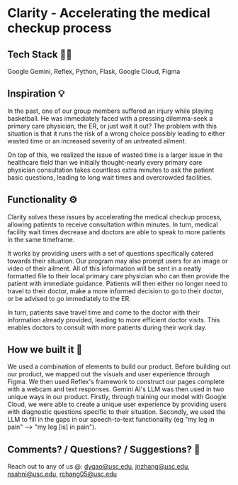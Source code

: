 # Clarity - Accelerating the medical checkup process

## Tech Stack 🧑‍💻
Google Gemini, Reflex, Python, Flask, Google Cloud, Figma

## Inspiration 💡

In the past, one of our group members suffered an injury while playing basketball. He was immediately faced with a pressing dilemma-seek a primary care physician, the ER, or just wait it out? The problem with this situation is that it runs the risk of a wrong choice possibly leading to either wasted time or an increased severity of an untreated ailment. 

On top of this, we realized the issue of wasted time is a larger issue in the healthcare field than we initially thought-nearly every primary care physician consultation takes countless extra minutes to ask the patient basic questions, leading to long wait times and overcrowded facilities.

## Functionality ⚙️ 

Clarity solves these issues by accelerating the medical checkup process, allowing patients to receive consultation within minutes. In turn, medical facility wait times decrease and doctors are able to speak to more patients in the same timeframe.

It works by providing users with a set of questions specifically catered towards their situation. Our program may also prompt users for an image or video of their ailment. All of this information will be sent in a neatly formatted file to their local primary care physician who can then provide the patient with immediate guidance. Patients will then either no longer need to travel to their doctor, make a more informed decision to go to their doctor, or be advised to go immediately to the ER.

In turn, patients save travel time and come to the doctor with their information already provided, leading to more efficient doctor visits. This enables doctors to consult with more patients during their work day. 

## How we built it 🔨

We used a combination of elements to build our product. Before building out our product, we mapped out the visuals and user experience through Figma. We then used Reflex's framework to construct our pages complete with a webcam and text responses. Gemini AI's LLM was then used in two unique ways in our product. Firstly, through training our model with Google Cloud, we were able to create a unique user experience by providing users with diagnostic questions specific to their situation. Secondly, we used the LLM to fill in the gaps in our speech-to-text functionality (eg "my leg in pain" --> "my leg [is] in pain").

## Comments? / Questions? / Suggestions? 🤔
Reach out to any of us @: dygao@usc.edu, jnzhang@usc.edu, nsahni@usc.edu, rchang05@usc.edu
